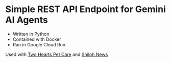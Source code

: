# Simple REST API Endpoint for Gemini AI Agents

* Written in Python
* Contained with Docker
* Ran in Google Cloud Run

Used with [Two Hearts Pet Care](https://twohearts.tech/) and [Shiloh News](https://shilohnews.co/)
